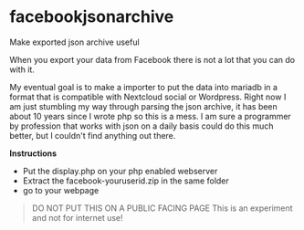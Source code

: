 # facebookjsonarchive
Make exported json archive useful

When you export your data from Facebook there is not a lot that you can do with it.

My eventual goal is to make a importer to put the data into mariadb in a format that is compatible with Nextcloud social or Wordpress. Right now I am just stumbling my way through parsing the json archive, it has been about 10 years since I wrote php so this is a mess. I am sure a programmer by profession that works with json on a daily basis could do this much better, but I couldn't find anything out there.

**Instructions**

* Put the display.php on your php enabled webserver
* Extract the facebook-youruserid.zip in the same folder
* go to your webpage


> DO NOT PUT THIS ON A PUBLIC FACING PAGE
> This is an experiment and not for internet use!
